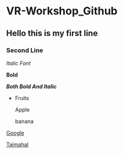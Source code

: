 # VR-Workshop_Github
## Hello this is my first line
### Second Line
*Italic Font*

**Bold**

***Both Bold And Italic***

* Fruits

  Apple
  
  banana
  
  
[Google](www.google.com)

[Tajmahal](https://th-thumbnailer.cdn-si-edu.com/CbddkFFO3OB80rRz83Iiuf-Z0FY=/1000x750/filters:no_upscale():focal(1471x1061:1472x1062)/https://tf-cmsv2-smithsonianmag-media.s3.amazonaws.com/filer/b6/30/b630b48b-7344-4661-9264-186b70531bdc/istock-478831658.jpg)
